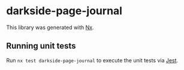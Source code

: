 # darkside-page-journal

This library was generated with [Nx](https://nx.dev).

## Running unit tests

Run `nx test darkside-page-journal` to execute the unit tests via [Jest](https://jestjs.io).
